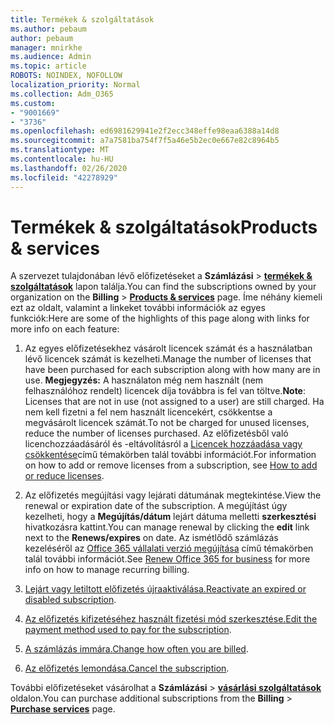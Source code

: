 ```yaml
---
title: Termékek & szolgáltatások
ms.author: pebaum
author: pebaum
manager: mnirkhe
ms.audience: Admin
ms.topic: article
ROBOTS: NOINDEX, NOFOLLOW
localization_priority: Normal
ms.collection: Adm_O365
ms.custom:
- "9001669"
- "3736"
ms.openlocfilehash: ed6981629941e2f2ecc348effe98eaa6388a14d8
ms.sourcegitcommit: a7a7581ba754f7f5a46e5b2ec0e667e82c8964b5
ms.translationtype: MT
ms.contentlocale: hu-HU
ms.lasthandoff: 02/26/2020
ms.locfileid: "42278929"
---
```

# <a name="products--services"></a><span data-ttu-id="667e2-102">Termékek & szolgáltatások</span><span class="sxs-lookup"><span data-stu-id="667e2-102">Products & services</span></span>

<span data-ttu-id="667e2-103">A szervezet tulajdonában lévő előfizetéseket a **Számlázási** > [**termékek & szolgáltatások**](https://go.microsoft.com/fwlink/p/?linkid=842054) lapon találja.</span><span class="sxs-lookup"><span data-stu-id="667e2-103">You can find the subscriptions owned by your organization on the **Billing** > [**Products & services**](https://go.microsoft.com/fwlink/p/?linkid=842054) page.</span></span> <span data-ttu-id="667e2-104">Íme néhány kiemeli ezt az oldalt, valamint a linkeket további információk az egyes funkciók:</span><span class="sxs-lookup"><span data-stu-id="667e2-104">Here are some of the highlights of this page along with links for more info on each feature:</span></span>

1. <span data-ttu-id="667e2-105">Az egyes előfizetésekhez vásárolt licencek számát és a használatban lévő licencek számát is kezelheti.</span><span class="sxs-lookup"><span data-stu-id="667e2-105">Manage the number of licenses that have been purchased for each subscription along with how many are in use.</span></span>  <span data-ttu-id="667e2-106">**Megjegyzés:** A használaton még nem használt (nem felhasználóhoz rendelt) licencek díja továbbra is fel van töltve.</span><span class="sxs-lookup"><span data-stu-id="667e2-106">**Note**: Licenses that are not in use (not assigned to a user) are still charged.</span></span>  <span data-ttu-id="667e2-107">Ha nem kell fizetni a fel nem használt licencekért, csökkentse a megvásárolt licencek számát.</span><span class="sxs-lookup"><span data-stu-id="667e2-107">To not be charged for unused licenses, reduce the number of licenses purchased.</span></span> <span data-ttu-id="667e2-108">Az előfizetésből való licenchozzáadásáról és -eltávolításról a [Licencek hozzáadása vagy csökkentése](https://docs.microsoft.com/alchemyinsights/how-to-add-or-reduce-licenses)című témakörben talál további információt.</span><span class="sxs-lookup"><span data-stu-id="667e2-108">For information on how to add or remove licenses from a subscription, see [How to add or reduce licenses](https://docs.microsoft.com/alchemyinsights/how-to-add-or-reduce-licenses).</span></span>

2. <span data-ttu-id="667e2-109">Az előfizetés megújítási vagy lejárati dátumának megtekintése.</span><span class="sxs-lookup"><span data-stu-id="667e2-109">View the renewal or expiration date of the subscription.</span></span>  <span data-ttu-id="667e2-110">A megújítást úgy kezelheti, hogy a **Megújítás/dátum** lejárt dátuma melletti **szerkesztési** hivatkozásra kattint.</span><span class="sxs-lookup"><span data-stu-id="667e2-110">You can manage renewal by clicking the **edit** link next to the **Renews/expires** on date.</span></span>  <span data-ttu-id="667e2-111">Az ismétlődő számlázás kezeléséről az [Office 365 vállalati verzió megújítása](https://go.microsoft.com/fwlink/?linkid=2119216) című témakörben talál további információt.</span><span class="sxs-lookup"><span data-stu-id="667e2-111">See [Renew Office 365 for business](https://go.microsoft.com/fwlink/?linkid=2119216) for more info on how to manage recurring billing.</span></span>

3. <span data-ttu-id="667e2-112">[Lejárt vagy letiltott előfizetés újraaktiválása.](https://go.microsoft.com/fwlink/?linkid=2117519)</span><span class="sxs-lookup"><span data-stu-id="667e2-112">[Reactivate an expired or disabled subscription](https://go.microsoft.com/fwlink/?linkid=2117519).</span></span>

4. <span data-ttu-id="667e2-113">[Az előfizetés kifizetéséhez használt fizetési mód szerkesztése.](https://go.microsoft.com/fwlink/?linkid=2117167)</span><span class="sxs-lookup"><span data-stu-id="667e2-113">[Edit the payment method used to pay for the subscription](https://go.microsoft.com/fwlink/?linkid=2117167).</span></span>

5. <span data-ttu-id="667e2-114">[A számlázás immára.](https://go.microsoft.com/fwlink/?linkid=2119112)</span><span class="sxs-lookup"><span data-stu-id="667e2-114">[Change how often you are billed](https://go.microsoft.com/fwlink/?linkid=2119112).</span></span>

6. <span data-ttu-id="667e2-115">[Az előfizetés lemondása.](https://go.microsoft.com/fwlink/?linkid=2119113)</span><span class="sxs-lookup"><span data-stu-id="667e2-115">[Cancel the subscription](https://go.microsoft.com/fwlink/?linkid=2119113).</span></span>

<span data-ttu-id="667e2-116">További előfizetéseket vásárolhat a **Számlázási** > [**vásárlási szolgáltatások**](https://go.microsoft.com/fwlink/p/?linkid=868433) oldalon.</span><span class="sxs-lookup"><span data-stu-id="667e2-116">You can purchase additional subscriptions from the **Billing** > [**Purchase services**](https://go.microsoft.com/fwlink/p/?linkid=868433) page.</span></span>
